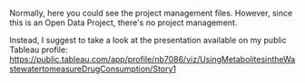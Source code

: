 Normally, here you could see the project management files. However, since this is an Open Data Project, there's no project management.

Instead, I suggest to take a look at the presentation available on my public Tableau profile:
https://public.tableau.com/app/profile/nb7086/viz/UsingMetabolitesintheWastewatertomeasureDrugConsumption/Story1